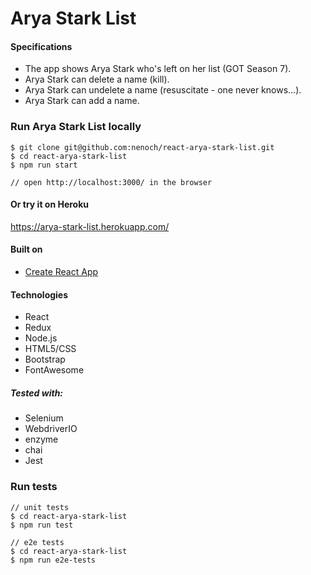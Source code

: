
Arya Stark List
=====================
#### Specifications

- The app shows Arya Stark who's left on her list (GOT Season 7).
- Arya Stark can delete a name (kill).
- Arya Stark can undelete a name (resuscitate - one never knows...).
- Arya Stark can add a name.

### Run Arya Stark List locally

```
$ git clone git@github.com:nenoch/react-arya-stark-list.git
$ cd react-arya-stark-list
$ npm run start

// open http://localhost:3000/ in the browser

```
#### Or try it on Heroku

https://arya-stark-list.herokuapp.com/

#### Built on

* [Create React App](https://github.com/facebookincubator/create-react-app)

#### Technologies

* React
* Redux
* Node.js
* HTML5/CSS
* Bootstrap
* FontAwesome

##### Tested with:

* Selenium
* WebdriverIO
* enzyme
* chai
* Jest

### Run tests

```
// unit tests
$ cd react-arya-stark-list
$ npm run test

// e2e tests
$ cd react-arya-stark-list
$ npm run e2e-tests

```

